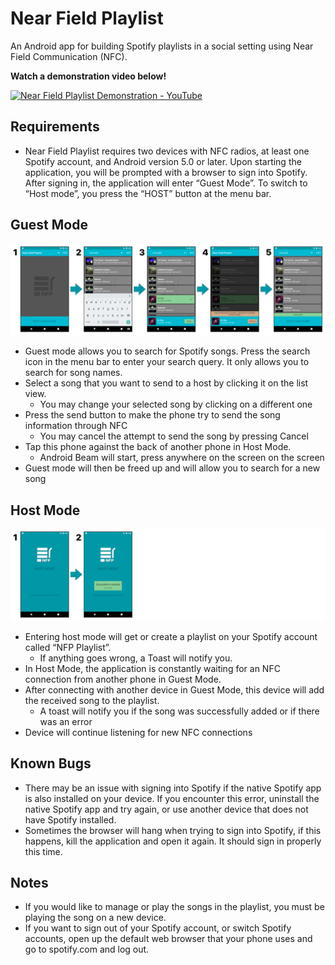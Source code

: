 # Near Field Playlist

An Android app for building Spotify playlists in a social setting using Near Field Communication (NFC).

**Watch a demonstration video below!**

[![Near Field Playlist Demonstration - YouTube](http://img.youtube.com/vi/p-5bATu72us/mqdefault.jpg)](https://www.youtube.com/watch?v=p-5bATu72us)

## Requirements

* Near Field Playlist requires two devices with NFC radios, at least one Spotify account, and Android version 5.0 or later. Upon starting the application, you will be prompted with a browser to sign into Spotify. After signing in, the application will enter “Guest Mode”. To switch to “Host mode”, you press the “HOST” button at the menu bar.

## Guest Mode

![guest-workflow.png](img/guest-workflow.png)

* Guest mode allows you to search for Spotify songs. Press the search icon in the menu bar to enter your search query. It only allows you to search for song names.
* Select a song that you want to send to a host by clicking it on the list view.
   * You may change your selected song by clicking on a different one
* Press the send button to make the phone try to send the song information through NFC
   * You may cancel the attempt to send the song by pressing Cancel
* Tap this phone against the back of another phone in Host Mode.
   * Android Beam will start, press anywhere on the screen on the screen
* Guest mode will then be freed up and will allow you to search for a new song

## Host Mode

![host-workflow.png](img/host-workflow.png)

* Entering host mode will get or create a playlist on your Spotify account called “NFP Playlist”.
   * If anything goes wrong, a Toast will notify you.
* In Host Mode, the application is constantly waiting for an NFC connection from another phone in Guest Mode.
* After connecting with another device in Guest Mode, this device will add the received song to the playlist.
   * A toast will notify you if the song was successfully added or if there was an error
* Device will continue listening for new NFC connections


## Known Bugs
* There may be an issue with signing into Spotify if the native Spotify app is also installed on your device. If you encounter this error, uninstall the native Spotify app and try again, or use another device that does not have Spotify installed.
* Sometimes the browser will hang when trying to sign into Spotify, if this happens, kill the application and open it again. It should sign in properly this time.


## Notes
* If you would like to manage or play the songs in the playlist, you must be playing the song on a new device.
* If you want to sign out of your Spotify account, or switch Spotify accounts, open up the default web browser that your phone uses and go to spotify.com and log out.
